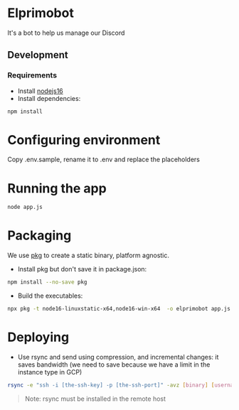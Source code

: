 # Elprimobot

It's a bot to help us manage our Discord

## Development

### Requirements

* Install [nodejs16](https://nodejs.org/download/release/latest-v16.x/)
* Install dependencies:
```bash
npm install
```

# Configuring environment

Copy .env.sample, rename it to .env and replace the placeholders

# Running the app

```bash
node app.js
```

# Packaging

We use [pkg](https://www.npmjs.com/package/pkg) to create a static binary, platform agnostic.

* Install pkg but don't save it in package.json:
```bash
npm install --no-save pkg
```
* Build the executables:
```bash
npx pkg -t node16-linuxstatic-x64,node16-win-x64  -o elprimobot app.js
```

# Deploying

* Use rsync and send using compression, and incremental changes: it saves bandwidth (we need to save because we have a limit in the instance type in GCP)

```bash
rsync -e "ssh -i [the-ssh-key] -p [the-ssh-port]" -avz [binary] [username]@[host]:[path/to/dir]
```

> Note: rsync must be installed in the remote host
